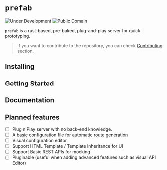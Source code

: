 # `prefab`

![Under Development](https://img.shields.io/badge/under-development-orange.svg)
![Public Domain](https://img.shields.io/badge/public-domain-lightgrey.svg)

`prefab` is a rust-based, pre-baked, plug-and-play server for quick prototyping.

> If you want to contribute to the repository, you can check [Contributing](.github/CODE_OF_CONDUCT.md) section.

## Installing

## Getting Started

## Documentation


## Planned features

- [ ] Plug n Play server with no back-end knowledge.
- [ ] A basic configuration file for automatic route generation
- [ ] Visual configuration editor
- [ ] Support HTML Template / Template Inheritance for UI
- [ ] Support Basic REST APIs for mocking
- [ ] Pluginable (useful when adding advanced features such as visual API Editor)
